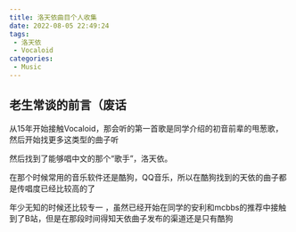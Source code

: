 ```yaml
---
title: 洛天依曲目个人收集
date: 2022-08-05 22:49:24
tags:
 - 洛天依
 - Vocaloid
categories:
 - Music
---
```


## 老生常谈的前言（废话

从15年开始接触Vocaloid，那会听的第一首歌是同学介绍的初音前辈的甩葱歌，然后开始找更多这类型的曲子听

然后找到了能够唱中文的那个“歌手”，洛天依。

<!--more-->

在那个时候常用的音乐软件还是酷狗，QQ音乐，所以在酷狗找到的天依的曲子都是传唱度已经比较高的了

年少无知的时候还比较专一 ，虽然已经开始在同学的安利和mcbbs的推荐中接触到了B站，但是在那段时间得知天依曲子发布的渠道还是只有酷狗

